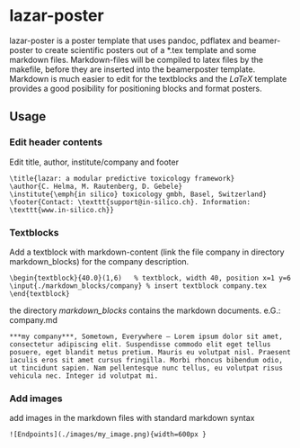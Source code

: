# lazar-poster

lazar-poster is a poster template that uses pandoc, pdflatex and beamer-poster to create scientific posters out of a \*.tex template and some markdown files. Markdown-files will be compiled to latex files by the makefile, before they are inserted into the beamerposter template. Markdown is much easier to edit for the textblocks and the *LaTeX* template provides a good posibility for positioning blocks and format posters.  

## Usage

### Edit header contents
Edit title, author, institute/company and footer
```
\title{lazar: a modular predictive toxicology framework}
\author{C. Helma, M. Rautenberg, D. Gebele}
\institute{\emph{in silico} toxicology gmbh, Basel, Switzerland}
\footer{Contact: \texttt{support@in-silico.ch}. Information: \texttt{www.in-silico.ch}}
```
### Textblocks
Add a textblock with markdown-content (link the file company in directory markdown_blocks) for the company description. 
```
\begin{textblock}{40.0}(1,6)   % textblock, width 40, position x=1 y=6
\input{./markdown_blocks/company} % insert textblock company.tex
\end{textblock}
```

the directory *markdown_blocks* contains the markdown documents. 
e.G.: company.md

```
***my company***, Sometown, Everywhere – Lorem ipsum dolor sit amet, consectetur adipiscing elit. Suspendisse commodo elit eget tellus posuere, eget blandit metus pretium. Mauris eu volutpat nisl. Praesent iaculis eros sit amet cursus fringilla. Morbi rhoncus bibendum odio, ut tincidunt sapien. Nam pellentesque nunc tellus, eu volutpat risus vehicula nec. Integer id volutpat mi. 
```


### Add images
add images in the markdown files with standard markdown syntax 
```
![Endpoints](./images/my_image.png){width=600px }
```
